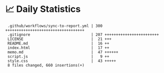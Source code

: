 # 📈 Daily Statistics

     .github/workflows/sync-to-report.yml | 300 +++++++++++++++++++++++++++++++++++
     .gitignore                           | 207 ++++++++++++++++++++++++
     LICENSE                              |  21 +++
     README.md                            |  16 ++
     index.html                           |  17 ++
     memo.md                              |  47 ++++++
     script.js                            |   9 ++
     style.css                            |  43 +++++
     8 files changed, 660 insertions(+)
